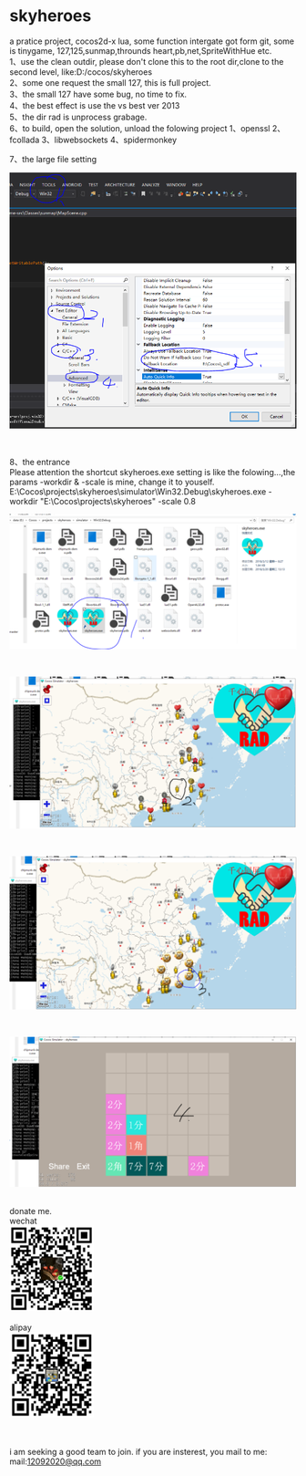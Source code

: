 # skyheroes
a pratice project, cocos2d-x lua,  some function intergate got form git, some is tinygame,  127,125,sunmap,throunds heart,pb,net,SpriteWithHue etc.
<br/>
1、use the clean outdir, please don't clone this to the root dir,clone to the second level, like:D:/cocos/skyheroes 
<br/>
2、some one request the small 127, this is full project.
<br/>
3、the small 127 have some bug, no time to fix.
<br/>
4、the best effect is use the vs best ver 2013
<br/>
5、the dir rad is unprocess grabage.
<br/>
6、to build, open the solution, unload the folowing project
1、openssl
2、fcollada
3、libwebsockets
4、spidermonkey
<br/>

7、the large file setting
<br/>
<p align="center">
    <img src="./pic/5-sdf-setting.PNG">
</p>
<br/>

8、the entrance
<br/>
Please attention the shortcut skyheroes.exe setting is like the folowing...,the params -workdir & -scale is mine, change it to youself.
<br/>
E:\Cocos\projects\skyheroes\simulator\Win32.Debug\skyheroes.exe -workdir "E:\Cocos\projects\skyheroes" -scale 0.8
<br/>
<p align="center">
    <img src="./pic/1-debug.PNG">
</p>
<br/>
<p align="center">
    <img src="./pic/2-main.PNG">
</p>
<br/>
<p align="center">
    <img src="./pic/3-enter.PNG">
</p>
<br/>
<p align="center">
    <img src="./pic/4-127.PNG">
</p>
<br/>
donate me.
<div class="left">wechat<br/><img src="./pic/cc_wx.png" height="150" width="148" /></div>
<br/>
<div class="left">alipay<br/><img src="./pic/cc_zfb.png" height="150" width="148" /></div>
<br/>
<br/>

i am seeking a good team to join. if you are insterest, you mail to me:
<br/>mail:12092020@qq.com